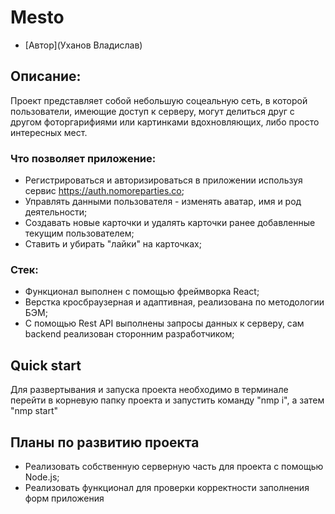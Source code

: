# Mesto


* [Автор](Уханов Владислав)

## Описание:
Проект представляет собой небольшую соцеальную сеть, в которой пользователи, имеющие доступ к серверу, могут делиться друг с другом фоторгарифиями или картинками вдохновляющих, либо просто интересных мест. 
### Что позволяет приложение:

* Регистрироваться и авторизироваться в приложении используя сервис https://auth.nomoreparties.co;
* Управлять данными пользователя - изменять аватар, имя и род деятельности;
* Создавать новые карточки и удалять карточки ранее добавленные текущим пользователем;
* Ставить и убирать "лайки" на карточках;
### Стек:
* Функционал выполнен с помощью фреймворка React;
* Верстка кросбраузерная и адаптивная, реализована по методологии БЭМ;
* С помощью Rest API выполнены запросы данных к серверу, сам backend реализован сторонним разработчиком;

## Quick start
Для развертывания и запуска проекта необходимо в терминале перейти в корневую папку проекта и запустить команду "nmp i", а затем "nmp start"

## Планы по развитию проекта

* Реализовать собственную серверную часть для проекта с помощью Node.js;
* Реализовать функционал для проверки корректности заполнения форм приложения